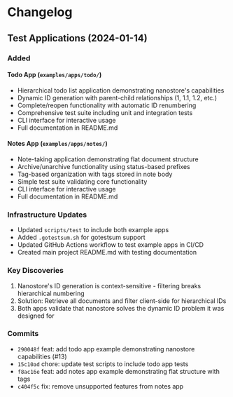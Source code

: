 # Changelog

## Test Applications (2024-01-14)

### Added

#### Todo App (`examples/apps/todo/`)
- Hierarchical todo list application demonstrating nanostore's capabilities
- Dynamic ID generation with parent-child relationships (1, 1.1, 1.2, etc.)
- Complete/reopen functionality with automatic ID renumbering
- Comprehensive test suite including unit and integration tests
- CLI interface for interactive usage
- Full documentation in README.md

#### Notes App (`examples/apps/notes/`)
- Note-taking application demonstrating flat document structure
- Archive/unarchive functionality using status-based prefixes
- Tag-based organization with tags stored in note body
- Simple test suite validating core functionality
- CLI interface for interactive usage
- Full documentation in README.md

### Infrastructure Updates
- Updated `scripts/test` to include both example apps
- Added `.gotestsum.sh` for gotestsum support
- Updated GitHub Actions workflow to test example apps in CI/CD
- Created main project README.md with testing documentation

### Key Discoveries
1. Nanostore's ID generation is context-sensitive - filtering breaks hierarchical numbering
2. Solution: Retrieve all documents and filter client-side for hierarchical IDs
3. Both apps validate that nanostore solves the dynamic ID problem it was designed for

### Commits
- `290048f` feat: add todo app example demonstrating nanostore capabilities (#13)
- `15c10ad` chore: update test scripts to include todo app tests
- `f8ac16e` feat: add notes app example demonstrating flat structure with tags
- `c404f5c` fix: remove unsupported features from notes app